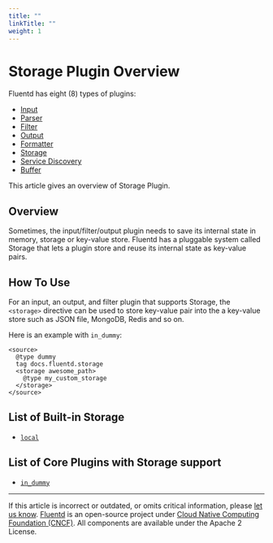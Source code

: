 ```yaml
---
title: ""
linkTitle: ""
weight: 1
---
```


# Storage Plugin Overview

Fluentd has eight (8) types of plugins:

- [Input](/plugins/input/README.md)
- [Parser](/plugins/parser/README.md)
- [Filter](/plugins/filter/README.md)
- [Output](/plugins/output/README.md)
- [Formatter](/plugins/formatter/README.md)
- [Storage](/plugins/storage/README.md)
- [Service Discovery](/plugins/service_discovery/README.md)
- [Buffer](/plugins/buffer/README.md)

This article gives an overview of Storage Plugin.

## Overview

Sometimes, the input/filter/output plugin needs to save its internal state in
memory, storage or key-value store. Fluentd has a pluggable system called
Storage that lets a plugin store and reuse its internal state as key-value
pairs.

## How To Use

For an input, an output, and filter plugin that supports Storage, the
`<storage>` directive can be used to store key-value pair into the a key-value
store such as JSON file, MongoDB, Redis and so on.

Here is an example with `in_dummy`:

```
<source>
  @type dummy
  tag docs.fluentd.storage
  <storage awesome_path>
    @type my_custom_storage
  </storage>
</source>
```

## List of Built-in Storage

- [`local`](/plugins/storage/local.md)

## List of Core Plugins with Storage support

- [`in_dummy`](/plugins/input/dummy.md)

---

If this article is incorrect or outdated, or omits critical information, please
[let us know](https://github.com/fluent/fluentd-docs-gitbook/issues?state=open).
[Fluentd](http://www.fluentd.org/) is an open-source project under [Cloud Native
Computing Foundation (CNCF)](https://cncf.io/). All components are available
under the Apache 2 License.
